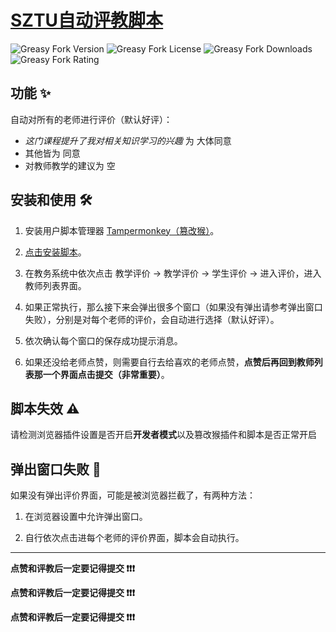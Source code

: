 # [SZTU自动评教脚本](https://greasyfork.org/scripts/498753)

![Greasy Fork Version](https://img.shields.io/greasyfork/v/498753?logo=greasyfork&label=Version)
![Greasy Fork License](https://img.shields.io/greasyfork/l/498753?logo=greasyfork&label=License)
![Greasy Fork Downloads](https://img.shields.io/greasyfork/dt/498753?style=flat&logo=greasyfork&label=GreasyFork)
![Greasy Fork Rating](https://img.shields.io/greasyfork/rating-count/498753?logo=greasyfork&label=Rating)



## 功能 ✨

自动对所有的老师进行评价（默认好评）：
- *这门课程提升了我对相关知识学习的兴趣* 为 大体同意
- 其他皆为 同意
- 对教师教学的建议为 空



## 安装和使用 🛠️

1. 安装用户脚本管理器  [Tampermonkey（篡改猴）](https://www.tampermonkey.net/)。

2. [点击安装脚本](https://greasyfork.org/zh-CN/scripts/498753-sztu%E8%87%AA%E5%8A%A8%E8%AF%84%E6%95%99.user.js)。

3. 在教务系统中依次点击 教学评价 → 教学评价 → 学生评价 → 进入评价，进入教师列表界面。

4. 如果正常执行，那么接下来会弹出很多个窗口（如果没有弹出请参考弹出窗口失败），分别是对每个老师的评价，会自动进行选择（默认好评）。

5. 依次确认每个窗口的保存成功提示消息。

6. 如果还没给老师点赞，则需要自行去给喜欢的老师点赞，**点赞后再回到教师列表那一个界面点击提交（非常重要）**。



## 脚本失效 ⚠️

请检测浏览器插件设置是否开启**开发者模式**以及篡改猴插件和脚本是否正常开启



## 弹出窗口失败 🚫

如果没有弹出评价界面，可能是被浏览器拦截了，有两种方法：

1. 在浏览器设置中允许弹出窗口。

2. 自行依次点击进每个老师的评价界面，脚本会自动执行。



<hr>

**点赞和评教后一定要记得提交 ❗❗❗**

**点赞和评教后一定要记得提交 ❗❗❗**

**点赞和评教后一定要记得提交 ❗❗❗**

